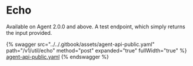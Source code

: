 # Echo

Available on Agent 2.0.0 and above. A test endpoint, which simply returns the input provided.

{% swagger src="../../.gitbook/assets/agent-api-public.yaml" path="/v1/util/echo" method="post" expanded="true" fullWidth="true" %}
[agent-api-public.yaml](../../.gitbook/assets/agent-api-public.yaml)
{% endswagger %}
